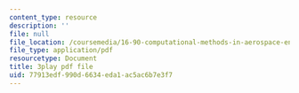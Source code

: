 ```yaml
---
content_type: resource
description: ''
file: null
file_location: /coursemedia/16-90-computational-methods-in-aerospace-engineering-spring-2014/77913edf990d6634eda1ac5ac6b7e3f7_8ulQDwKTBOc.pdf
file_type: application/pdf
resourcetype: Document
title: 3play pdf file
uid: 77913edf-990d-6634-eda1-ac5ac6b7e3f7
---
```

